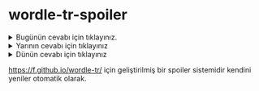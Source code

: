 # wordle-tr-spoiler

<details>
  <summary>Bugünün cevabı için tıklayınız.</summary>
  <br>
    <b> varış </b>
</details>

<details>
  <summary>Yarının cevabı için tıklayınız</summary>
  <br>
   <b> geçek </b>
</details>

<details>
  <summary>Dünün cevabı için tıklayınız </summary>
  <br>
  <b> ikame </b>
</details>

https://f.github.io/wordle-tr/ için geliştirilmiş bir spoiler sistemidir kendini yeniler otomatik olarak.

